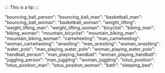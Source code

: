


:::
This is a tip
:::


"bouncing_ball_person":
"bouncing_ball_man":
"basketball_man":
"bouncing_ball_woman":
"basketball_woman":
"weight_lifting":
"weight_lifting_man":
"weight_lifting_woman":
"bicyclist":
"biking_man":
"biking_woman":
"mountain_bicyclist":
"mountain_biking_man":
"mountain_biking_woman":
"cartwheeling":
"man_cartwheeling":
"woman_cartwheeling":
"wrestling":
"men_wrestling":
"women_wrestling":
"water_polo":
"man_playing_water_polo":
"woman_playing_water_polo":
"handball_person":
"man_playing_handball":
"woman_playing_handball":
"juggling_person":
"man_juggling":
"woman_juggling":
"lotus_position":
"lotus_position_man":
"lotus_position_woman":
"bath":
"sleeping_bed":
